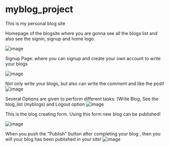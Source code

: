 # myblog_project
This is my personal blog site

Homepage of the blogsite where you  are gonna see all the blogs list and also see the signin, signup and home logo.

![image](https://user-images.githubusercontent.com/39822204/215565575-07ef9cb6-5744-459b-ac31-c1e6581d4761.png)

Signup Page: where you can signup and create your own account to write your blogs

![image](https://user-images.githubusercontent.com/39822204/215566150-73a2f636-6bde-439a-9e76-6308ee3be9d4.png)


Not only write your blogs, but also can write the comment and like the post!
![image](https://user-images.githubusercontent.com/39822204/215566939-5bc97c43-c5e9-4e4b-85fd-0820826906db.png)


Several Options are given to perform different tasks: (Write Blog, See the blog_list (myblogs) and Logout option
![image](https://user-images.githubusercontent.com/39822204/215564883-a66159f2-4c5a-49f7-a2f6-1440240cad5c.png)


This is the blog creating form. Using this form new blog can be published!

![image](https://user-images.githubusercontent.com/39822204/215561750-7e79d19e-1864-4974-b504-9ca7fc57d66f.png)

When you push the "Publish" button after completing your blog , then you will your blog has been published in your site!
![image](https://user-images.githubusercontent.com/39822204/215564673-fbb83baa-7209-409e-a4bb-cb7952e69ed0.png)




